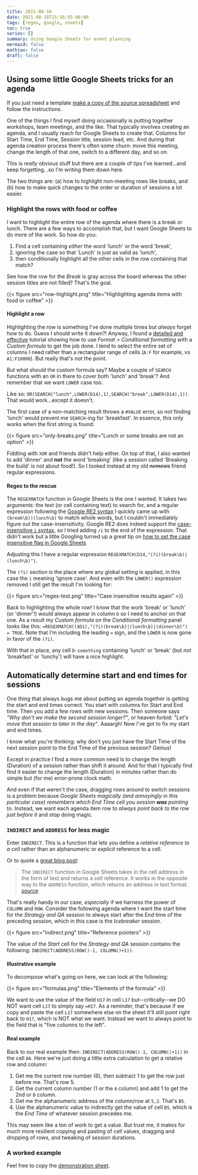 ```yaml
---
title: 2021-08-18
date: 2021-08-18T15:56:55-06:00
tags: [regex, google, sheets]
toc: true
series: []
summary: Using Google Sheets for event planning
mermaid: false
mathjax: false
draft: false
---
```


## Using some little Google Sheets tricks for an agenda

If you just need a template [make a copy of the source spreadsheet](https://docs.google.com/spreadsheets/d/1WXxGTW1laZzyY_jJKNZTuhUE5Y6v59tPY9WXg9KDHx8/edit?usp=sharing) and follow the instructions.

One of the things I find myself doing occasionally is putting together workshops, team meetings, and the like.
That typically involves creating an agenda, and I usually reach for Google Sheets to create that.
Columns for Start Time, End Time, Session title, session lead, etc.
And during that agenda creation process there's often some churn: move this meeting, change the length of that one, switch to a different day, and so on.

This is _really_ obvious stuff but there are a couple of tips I've learned...and keep forgetting...so I'm writing them down here.

The two things are: (a) how to highlight non-meeting rows like breaks, and (b) how to make quick changes to the order or duration of sessions a lot easier.

### Highlight the rows with food or coffee

I want to highlight the entire row of the agenda where there is a break or lunch.
There are a few ways to accomplish that, but I want Google Sheets to do more of the work.
So how do you:

1. Find a cell containing _either_ the word 'lunch' or the word 'break',
1. ignoring the case so that 'Lunch' is just as valid as 'lunch',
1. then conditionally highlight all the other cells in the row containing that match?

See how the row for the _Break_ is gray across the board whereas the other session titles are not filled?
That's the goal.

{{< figure src="row-highlight.png" title="Highlighting agenda items with food or coffee" >}}

#### Highlight a row

Highlighting the row is something I've done multiple times but _always_ forget how to do.
Guess I should write it down?!
Anyway, I found a [detailed and effective](https://www.benlcollins.com/spreadsheets/conditional-formatting-entire-row/) tutorial showing how to use _Format > Conditional formatting_ with a _Custom formula_ to get the job done.
I tend to select the entire set of columns I need rather than a rectangular range of cells (`A:F` for example, vs `A1:F10000`).
But really that's not the point.

But what should the custom formula say? Maybe a couple of `SEARCH` functions with an `OR` in there to cover both 'lunch' and 'break'?
And remember that we want `LOWER` case too.

Like so: `OR(SEARCH("lunch",LOWER(D14),1),SEARCH("break",LOWER(D14),1))`.
That would work...except it doesn't.

The first case of a non-matching result throws a `#VALUE` error, so _not_ finding 'lunch' would prevent me `SEARCH`-ing for 'breakfast'.
In essence, this only works when the first string is found:

{{< figure src="only-breaks.png" title="Lunch or some breaks are not an option" >}}

Fiddling with `XOR` and friends didn't help either.
On top of that, I also wanted to add 'dinner' and **not** the word 'breaking' (like a session called 'Breaking the build' is not about food!).
So I looked instead at my old ~~nemesis~~ friend regular expressions.

#### Regex to the rescue

The `REGEXMATCH` function in Google Sheets is the one I wanted.
It takes two arguments: the text (or cell containing text) to search for, and a regular expression following the [Google RE2 syntax](https://github.com/google/re2/)
I quickly came up with `(break\b)|(lunch\b)` to match whole words, but I couldn't immediately figure out the case-insensitivity. 
Google RE2 does indeed support the [case-insensitive `i` syntax](https://github.com/google/re2/blob/main/doc/syntax.txt#L66), so I tried adding `/i` to the end of the expression.
That didn't work but a little Googling turned up a great tip on [how to set the case insensitive flag in Google Sheets](https://stackoverflow.com/a/24645121)

Adjusting this I have a regular expression `REGEXMATCH(D14,"(?i)(break\b)|(lunch\b)")`.

The `(?i)` section is the place where any global setting is applied, in this case the `i` meaning 'ignore case'.
And even with the `LOWER()` expression removed I still get the result I'm looking for:

{{< figure src="regex-test.png" title="Case insensitive results again" >}}

Back to highlighting the whole row!
I know that the work 'break' or 'lunch' (or 'dinner'!) would always appear in column `D` so I need to anchor on that one.
As a result my _Custom formula_ on the _Conditional formatting_ panel looks like this: `=REGEXMATCH(($D1),"(?i)(break\b)|(lunch\b)|(dinner\b)") = TRUE`.
Note that I'm including the leading `=` sign, and the `LOWER` is now gone in favor of the `(?i)`.

With that in place, any cell `D-something` containing 'lunch' or 'break' (but *not* 'breakfast' or 'lunchy') will have a nice highlight.

## Automatically determine start and end times for sessions

One thing that always bugs me about putting an agenda together is getting the start and end times correct.
You start with columns for Start and End time.
Then you add a few rows with new sessions.
Then someone says _"Why don't we make the second session longer?"_, or heaven forbid: _"Let's move that session to later in the day"_.
Aaaargh! Now I've got to fix my start and end times.

I know what you're thinking: why don't you just have the Start Time of the next session point to the End Time of the previous session?
Genius!



Except in practice I find a more common need is to change the length (Duration) of a session rather than shift it around.
And for that I typically find find it easier to change the length (Duration) in minutes rather than do simple but (for me) error-prone clock math.

And even if that weren't the case, dragging rows around to switch sessions is a problem because _Google Sheets magically (and annoyingly in this particular case) remembers which End Time cell you session **was** pointing to_.
Instead, we want each agenda item row to _always point back to the row just before it_ and stop doing magic.

### `INDIRECT` and `ADDRESS` for less magic

Enter `INDIRECT`.
This is a function that lets you define a _relative reference to a cell_ rather than an alphanumeric or _explicit_ reference to a cell.

Or to quote a [great blog post](https://blog.sheetgo.com/google-sheets-formulas/indirect-formula-google-sheets/):

> The `INDIRECT` function in Google Sheets takes in the cell address in the form of text and returns a cell reference. It works in the opposite way to the `ADDRESS` function, which returns an address in text format. [source](https://blog.sheetgo.com/google-sheets-formulas/indirect-formula-google-sheets/)

That's really handy in our case, _especially_ if we harness the power of `COLUMN` and `ROW`.
Consider the following agenda where I want the start time for the _Strategy and QA_ session to always start after the End time of the preceding session, which in this case is the _Icebreaker_ session.

{{< figure src="indirect.png" title="Reference pointers" >}}

The value of the _Start_ cell for the _Strategy and QA_ session contains the following: `INDIRECT(ADDRESS(ROW()-1, COLUMN()+1))`.

#### Illustrative example

To decompose what's going on here, we can look at the following:

{{< figure src="formulas.png" title="Elements of the formula" >}}

We want to use the value of the field `H17` in cell `L17` but--critically--we DO NOT want cell `L17` to simply say `=H17`.
As a reminder, that's because if we copy and paste the cell `L17` somewhere else on the sheet it'll still point right back to `H17`, which is NOT what we want.
Instead we want to always point to the field that is "five columns to the left".

#### Real example

Back to our real example then: `INDIRECT(ADDRESS(ROW()-1, COLUMN()+1))` in the cell `A6`.
Here we're just doing a little extra calculation to get a relative row and column:

1. Get me the current row number (6), then subtract 1 to get the row just before me. That's row 5.
1. Get the current column number (1 or the `A` column) and add 1 to get the 2nd or `B` column.
1. Get me the alphanumeric address of the column/row at `5,2`. That's `B5`.
1. Use the alphanumeric value to indirectly get the value of cell `B5`, which is the _End Time_ of whatever session precedes me.

This may seem like a ton of work to get a value.
But trust me, it makes for much more resilient copying and pasting of cell values, dragging and dropping of rows, and tweaking of session durations.

### A worked example

Feel free to copy the [demonstration sheet](https://docs.google.com/spreadsheets/d/1WXxGTW1laZzyY_jJKNZTuhUE5Y6v59tPY9WXg9KDHx8/edit?usp=sharing).
